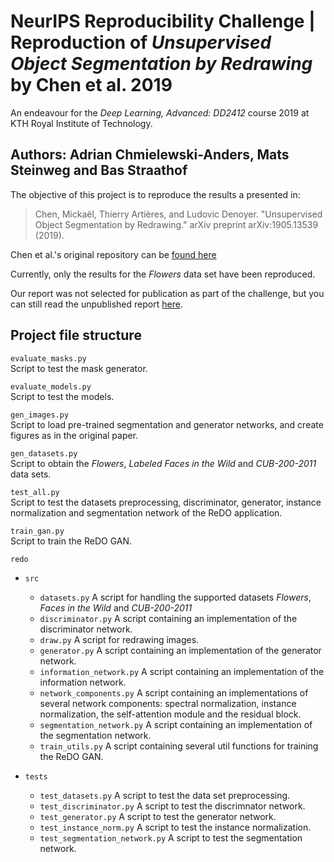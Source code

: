 #  NeurIPS Reproducibility Challenge | Reproduction of _Unsupervised Object Segmentation by Redrawing_ by Chen et al. 2019

An endeavour for the *Deep Learning, Advanced: DD2412* course 2019 at KTH Royal Institute of Technology.

## Authors: Adrian Chmielewski-Anders, Mats Steinweg and Bas Straathof

The objective of this project is to reproduce the results a presented in: 

> Chen, Mickaël, Thierry Artières, and Ludovic Denoyer. "Unsupervised Object Segmentation by Redrawing." arXiv preprint arXiv:1905.13539 (2019).

Chen et al.'s original repository can be [found here](https://github.com/mickaelChen/ReDO)

Currently, only the results for the _Flowers_ data set have been reproduced.

Our report was not selected for publication as part of the challenge, but you can still read the unpublished report [here](https://openreview.net/pdf?id=HJeWSpczTS). 


## Project file structure

`evaluate_masks.py`\
Script to test the mask generator.

`evaluate_models.py`\
Script to test the models.

`gen_images.py`\
Script to load pre-trained segmentation and generator networks, and create figures as in the original paper.

`gen_datasets.py`\
Script to obtain the _Flowers_, _Labeled Faces in the Wild_ and _CUB-200-2011_ data sets.

`test_all.py`\
Script to test the datasets preprocessing, discriminator, generator, instance normalization and segmentation network of the ReDO application. 

`train_gan.py`\
Script to train the ReDO GAN.

`redo`

- `src`

  * `datasets.py`
  A script for handling the supported datasets _Flowers_, _Faces in the Wild_ and _CUB-200-2011_
  * `discriminator.py`
  A script containing an implementation of the discriminator network.
  * `draw.py`
  A script for redrawing images.
  * `generator.py`
  A script containing an implementation of the generator network.
  * `information_network.py`
  A script containing an implementation of the information network.
  * `network_components.py`
  A script containing an implementations of several network components: spectral normalization, instance normalization, the self-attention module and the residual block. 
  * `segmentation_network.py`
  A script containing an implementation of the segmentation network.
  * `train_utils.py`
  A script containing several util functions for training the ReDO GAN.


- `tests`

  * `test_datasets.py`
  A script to test the data set preprocessing.
  * `test_discriminator.py`
  A script to test the discrimnator network.
  * `test_generator.py`
  A script to test the generator network.
  * `test_instance_norm.py`
  A script to test the instance normalization.
  * `test_segmentation_network.py`
  A script to test the segmentation network.

